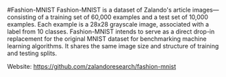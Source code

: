 #Fashion-MNIST
Fashion-MNIST is a dataset of Zalando's article images—consisting of a training set of 60,000 examples and a test set of 10,000 examples. Each example is a 28x28 grayscale image, associated with a label from 10 classes. Fashion-MNIST intends to serve as a direct drop-in replacement for the original MNIST dataset for benchmarking machine learning algorithms. It shares the same image size and structure of training and testing splits.

Website: https://github.com/zalandoresearch/fashion-mnist
